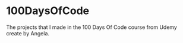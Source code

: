# 100DaysOfCode
The projects that I made in the 100 Days Of Code course from Udemy create by Angela. 
